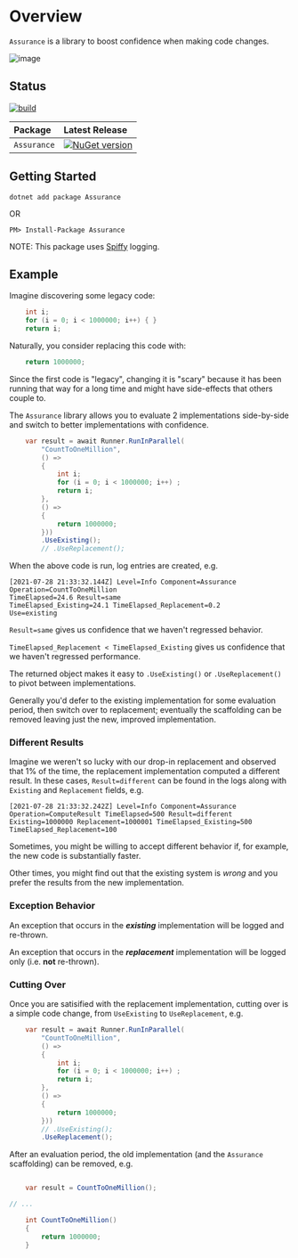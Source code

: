 # Overview

`Assurance` is a library to boost confidence when making code changes.

![image](https://user-images.githubusercontent.com/1980791/111552805-504fdd00-8740-11eb-8086-444e52abef65.png)

## Status

[![build](https://github.com/chris-peterson/assurance/actions/workflows/ci.yml/badge.svg)](https://github.com/chris-peterson/assurance/actions/workflows/ci.yml)

Package | Latest Release |
:-------- | :------------ |
`Assurance` | [![NuGet version](https://img.shields.io/nuget/dt/Assurance.svg)](https://www.nuget.org/packages/assurance)

## Getting Started

`dotnet add package Assurance`

OR

`PM> Install-Package Assurance`

NOTE: This package uses [Spiffy](https://github.com/chris-peterson/spiffy#overview) logging.

## Example

Imagine discovering some legacy code:

```c#
    int i;
    for (i = 0; i < 1000000; i++) { }
    return i;
```

Naturally, you consider replacing this code with:

```c#
    return 1000000;
```

Since the first code is "legacy", changing it is "scary" because it has been running
that way for a long time and might have side-effects that others couple to.

The `Assurance` library allows you to evaluate 2 implementations side-by-side
and switch to better implementations with confidence.

```c#
    var result = await Runner.RunInParallel(
        "CountToOneMillion",
        () =>
        {
            int i;
            for (i = 0; i < 1000000; i++) ;
            return i;
        },
        () =>
        {
            return 1000000;
        }))
        .UseExisting();
        // .UseReplacement();
```

When the above code is run, log entries are created, e.g.

```plaintext
[2021-07-28 21:33:32.144Z] Level=Info Component=Assurance Operation=CountToOneMillion
TimeElapsed=24.6 Result=same
TimeElapsed_Existing=24.1 TimeElapsed_Replacement=0.2
Use=existing
```

`Result=same` gives us confidence that we haven't regressed behavior.

`TimeElapsed_Replacement < TimeElapsed_Existing` gives us confidence that we haven't regressed performance.

The returned object makes it easy to `.UseExisting()` or `.UseReplacement()` to pivot between implementations.

Generally you'd defer to the existing implementation for some evaluation period, then switch over to replacement;
eventually the scaffolding can be removed leaving just the new, improved implementation.

### Different Results

Imagine we weren't so lucky with our drop-in replacement and observed that 1% of the time, the replacement implementation computed a different result.
In these cases, `Result=different` can be found in the logs along with `Existing` and `Replacement` fields, e.g.

```plaintext
[2021-07-28 21:33:32.242Z] Level=Info Component=Assurance
Operation=ComputeResult TimeElapsed=500 Result=different
Existing=1000000 Replacement=1000001 TimeElapsed_Existing=500 TimeElapsed_Replacement=100
```

Sometimes, you might be willing to accept different behavior if, for example, the new code is substantially faster.

Other times, you might find out that the existing system is _wrong_ and you prefer the results from the new implementation.

### Exception Behavior

An exception that occurs in the _**existing**_ implementation will be logged and re-thrown.

An exception that occurs in the _**replacement**_ implementation will be logged only (i.e. **not** re-thrown).

### Cutting Over

Once you are satisified with the replacement implementation, cutting over is a simple code change, from `UseExisting` to `UseReplacement`, e.g.

```c#
    var result = await Runner.RunInParallel(
        "CountToOneMillion",
        () =>
        {
            int i;
            for (i = 0; i < 1000000; i++) ;
            return i;
        },
        () =>
        {
            return 1000000;
        }))
        // .UseExisting();
        .UseReplacement();
```

After an evaluation period, the old implementation (and the `Assurance` scaffolding) can be removed, e.g.

```c#

    var result = CountToOneMillion();

// ...

    int CountToOneMillion()
    {
        return 1000000;
    }
```
